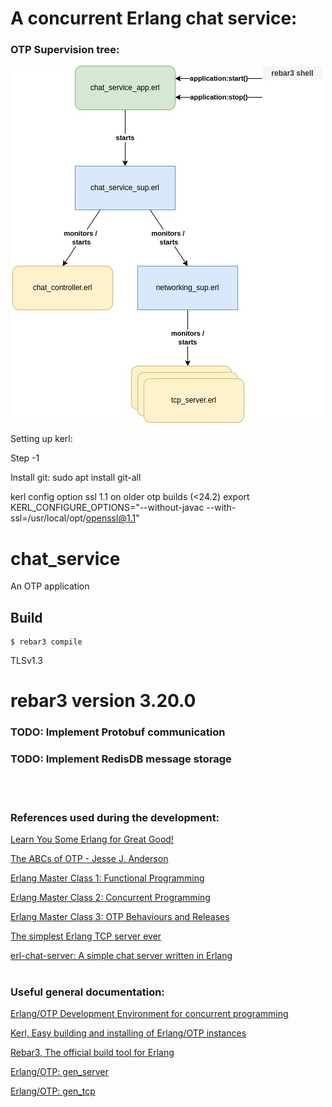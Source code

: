 # A concurrent Erlang chat service: 
### OTP Supervision tree: 

<p align="center">
  <img src="https://github.com/skaysrei/docs-diagrams/blob/main/OTP%20Supervision%20tree.jpg" />
</p>

Setting up kerl:

Step -1

Install git:
sudo apt install git-all


kerl config option ssl 1.1 on older otp builds (<24.2)
export KERL_CONFIGURE_OPTIONS="--without-javac --with-ssl=/usr/local/opt/openssl@1.1"

chat_service
=====

An OTP application

Build
-----

    $ rebar3 compile

TLSv1.3

# rebar3 version 3.20.0

### TODO: Implement Protobuf communication
### TODO: Implement RedisDB message storage
<br></br>
### References used during the development: 

[Learn You Some Erlang for Great Good!](https://learnyousomeerlang.com/content)

[The ABCs of OTP - Jesse J. Anderson](https://www.youtube.com/watch?v=4SCwubzqsVU)

[Erlang Master Class 1: Functional Programming](https://youtube.com/playlist?list=PLR812eVbehlwEArT3Bv3UfcM9wR3AEZb5)

[Erlang Master Class 2: Concurrent Programming](https://youtube.com/playlist?list=PLR812eVbehlwq4qbqswOWH7NLKjodnTIn)

[Erlang Master Class 3: OTP Behaviours and Releases](https://youtube.com/playlist?list=PLR812eVbehlx6vgWGf2FLHjkksAEDmFjc)

[The simplest Erlang TCP server ever](https://dmathieu.com/articles/development/erlang-tcp-server/)

[erl-chat-server: A simple chat server written in Erlang](https://github.com/luisgabriel/erl-chat-server)
<br></br>
### Useful general documentation: 

[Erlang/OTP Development Environment for concurrent programming](https://www.erlang.org/doc/)

[Kerl, Easy building and installing of Erlang/OTP instances](https://github.com/kerl/kerl)

[Rebar3, The official build tool for Erlang](https://rebar3.org/docs/)

[Erlang/OTP: gen_server](https://www.erlang.org/doc/man/gen_server.html)

[Erlang/OTP: gen_tcp](https://www.erlang.org/doc/man/gen_tcp.html)